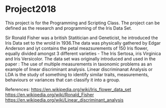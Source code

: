 # Project2018
This project is for the Programming and Scripting Class. The project can be defined as the research and programming of the Iris Data Set.

Sir Ronald Fisher was a british Statitician and Geneticist, he introduced the Iris Data set to the wrold in 1936.The data was physically gathered by Edgar Anderson and iyt contains the petal meazsurements of 150 Iris flower, equally divided amongst 3 different varieties - The Iris Sertosa, iris Virginica and Iris Versicolor. 
The data set was originally introduced and used in the paper : The use of multiple measurements in taxonomic problems as an example of linear discriminant analysis. Linear discriminanat Analysis or LDA is the study of something to identify similar traits, measurements, behaviours or variances that can classify it into a group.












References: 
https://en.wikipedia.org/wiki/Iris_flower_data_set
https://en.wikipedia.org/wiki/Ronald_Fisher
https://en.wikipedia.org/wiki/Linear_discriminant_analysis
